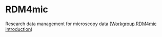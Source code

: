 # RDM4mic
Research data management for microscopy data ([Workgroup RDM4mic introduction](presentations/RDM4mic.pdf))
